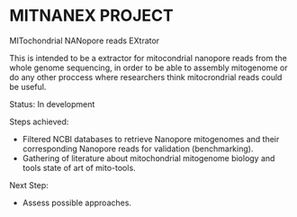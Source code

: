 # MITNANEX PROJECT

MITochondrial NANopore reads EXtrator

This is intended to be a extractor for mitocondrial nanopore reads from the whole genome sequencing, in order to be able to assembly mitogenome or do any other proccess where researchers think mitocrondrial reads could be useful.

Status: In development

Steps achieved: 
 + Filtered NCBI databases to retrieve Nanopore mitogenomes and their corresponding Nanopore reads for validation (benchmarking).
 + Gathering of literature about mitochondrial mitogenome biology and tools state of art of mito-tools.  

Next Step: 
 + Assess possible approaches. 
